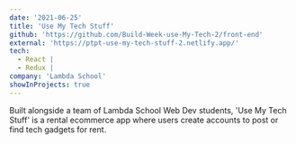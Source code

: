 ```yaml
---
date: '2021-06-25'
title: 'Use My Tech Stuff'
github: 'https://github.com/Build-Week-use-My-Tech-2/front-end'
external: 'https://ptpt-use-my-tech-stuff-2.netlify.app/'
tech:
  - React |
  - Redux |
company: 'Lambda School'
showInProjects: true
---
```


Built alongside a team of Lambda School Web Dev students, 'Use My Tech Stuff' is a rental ecommerce app where users create accounts to post or find tech gadgets for rent.
